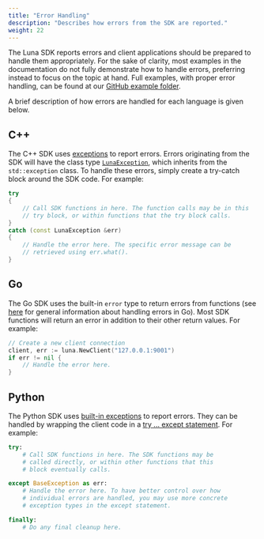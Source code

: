 ```yaml
---
title: "Error Handling"
description: "Describes how errors from the SDK are reported."
weight: 22
---
```


The Luna SDK reports errors and client applications should
be prepared to handle them appropriately.  For the sake of
clarity, most examples in the documentation do not fully
demonstrate how to handle errors, preferring instead to focus
on the topic at hand.  Full examples, with proper error handling,
can be found at our [GitHub example folder](https://github.com/cobaltspeech/sdk-luna/tree/master/examples).

A brief description of how errors are handled for each language
is given below.


## C++

The C++ SDK uses [exceptions](http://www.cplusplus.com/doc/tutorial/exceptions/)
to report errors. Errors originating from the SDK will have the class
type [`LunaException`](https://github.com/cobaltspeech/sdk-luna/blob/master/grpc/cpp-luna/luna_exception.h),
which inherits from the `std::exception` class.
To handle these errors, simply create a try-catch block around the SDK code.
For example:

``` c++
try
{
    // Call SDK functions in here. The function calls may be in this
    // try block, or within functions that the try block calls.
}
catch (const LunaException &err)
{
    // Handle the error here. The specific error message can be
    // retrieved using err.what().
}
```


## Go

The Go SDK uses the built-in `error` type to return errors from functions
(see [here](https://blog.golang.org/error-handling-and-go) for general
information about handling errors in Go). Most SDK functions will return
an error in addition to their other return values. For example:

``` go
// Create a new client connection
client, err := luna.NewClient("127.0.0.1:9001")
if err != nil {
    // Handle the error here.
}
```


## Python

The Python SDK uses [built-in exceptions](https://docs.python.org/3/library/exceptions.html)
to report errors. They can be handled by wrapping the client code in a
[try ... except statement](https://docs.python.org/3/tutorial/errors.html#handling-exceptions).
For example:

```python
try:
    # Call SDK functions in here. The SDK functions may be
    # called directly, or within other functions that this
    # block eventually calls.

except BaseException as err:
    # Handle the error here. To have better control over how
    # individual errors are handled, you may use more concrete
    # exception types in the except statement.

finally:
    # Do any final cleanup here.
```
